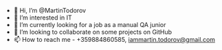 - 👋 Hi, I’m @MartinTodorov
- 👀 I’m interested in IT
- 🌱 I’m currently looking for a job as a manual QA junior
- 💞️ I’m looking to collaborate on some projects on GitHub
- 📫 How to reach me - +359884860585, iammartin.todorov@gmail.com
